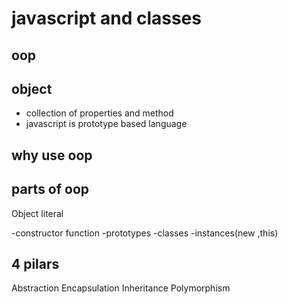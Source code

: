 # javascript and classes

## oop

## object
-  collection of properties and method
- javascript is prototype based language
## why use oop

##  parts of oop
Object literal

-constructor function
-prototypes
-classes
-instances(new ,this)

## 4 pilars
Abstraction
Encapsulation
Inheritance
Polymorphism

